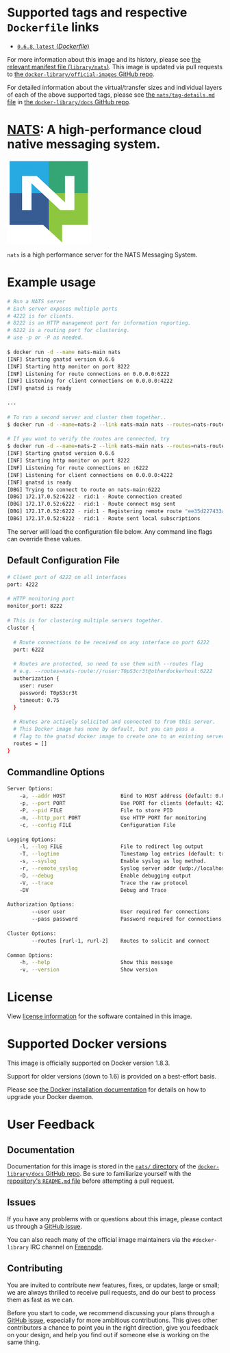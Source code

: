 # Supported tags and respective `Dockerfile` links

-	[`0.6.8`, `latest` (*Dockerfile*)](https://github.com/nats-io/nats-docker/blob/09e3ad91cb1716629a24a731fc618028d995c9ea/Dockerfile)

For more information about this image and its history, please see [the relevant manifest file (`library/nats`)](https://github.com/docker-library/official-images/blob/master/library/nats). This image is updated via pull requests to [the `docker-library/official-images` GitHub repo](https://github.com/docker-library/official-images).

For detailed information about the virtual/transfer sizes and individual layers of each of the above supported tags, please see [the `nats/tag-details.md` file](https://github.com/docker-library/docs/blob/master/nats/tag-details.md) in [the `docker-library/docs` GitHub repo](https://github.com/docker-library/docs).

# [NATS](https://nats.io): A high-performance cloud native messaging system.

![logo](https://raw.githubusercontent.com/docker-library/docs/master/nats/logo.png)

`nats` is a high performance server for the NATS Messaging System.

# Example usage

```bash
# Run a NATS server
# Each server exposes multiple ports
# 4222 is for clients.
# 8222 is an HTTP management port for information reporting.
# 6222 is a routing port for clustering.
# use -p or -P as needed.

$ docker run -d --name nats-main nats
[INF] Starting gnatsd version 0.6.6
[INF] Starting http monitor on port 8222
[INF] Listening for route connections on 0.0.0.0:6222
[INF] Listening for client connections on 0.0.0.0:4222
[INF] gnatsd is ready

...

# To run a second server and cluster them together..
$ docker run -d --name=nats-2 --link nats-main nats --routes=nats-route://ruser:T0pS3cr3t@nats-main:6222

# If you want to verify the routes are connected, try
$ docker run -d --name=nats-2 --link nats-main nats --routes=nats-route://ruser:T0pS3cr3t@nats-main:6222 -DV
[INF] Starting gnatsd version 0.6.6
[INF] Starting http monitor on port 8222
[INF] Listening for route connections on :6222
[INF] Listening for client connections on 0.0.0.0:4222
[INF] gnatsd is ready
[DBG] Trying to connect to route on nats-main:6222
[DBG] 172.17.0.52:6222 - rid:1 - Route connection created
[DBG] 172.17.0.52:6222 - rid:1 - Route connect msg sent
[DBG] 172.17.0.52:6222 - rid:1 - Registering remote route "ee35d227433a738c729f9422a59667bb"
[DBG] 172.17.0.52:6222 - rid:1 - Route sent local subscriptions
```

The server will load the configuration file below. Any command line flags can override these values.

## Default Configuration File

```bash
# Client port of 4222 on all interfaces
port: 4222

# HTTP monitoring port
monitor_port: 8222

# This is for clustering multiple servers together.
cluster {

  # Route connections to be received on any interface on port 6222
  port: 6222

  # Routes are protected, so need to use them with --routes flag
  # e.g. --routes=nats-route://ruser:T0pS3cr3t@otherdockerhost:6222
  authorization {
    user: ruser
    password: T0pS3cr3t
    timeout: 0.75
  }

  # Routes are actively solicited and connected to from this server.
  # This Docker image has none by default, but you can pass a
  # flag to the gnatsd docker image to create one to an existing server.
  routes = []
}
```

## Commandline Options

```bash
Server Options:
    -a, --addr HOST                  Bind to HOST address (default: 0.0.0.0)
    -p, --port PORT                  Use PORT for clients (default: 4222)
    -P, --pid FILE                   File to store PID
    -m, --http_port PORT             Use HTTP PORT for monitoring
    -c, --config FILE                Configuration File

Logging Options:
    -l, --log FILE                   File to redirect log output
    -T, --logtime                    Timestamp log entries (default: true)
    -s, --syslog                     Enable syslog as log method.
    -r, --remote_syslog              Syslog server addr (udp://localhost:514).
    -D, --debug                      Enable debugging output
    -V, --trace                      Trace the raw protocol
    -DV                              Debug and Trace

Authorization Options:
        --user user                  User required for connections
        --pass password              Password required for connections

Cluster Options:
        --routes [rurl-1, rurl-2]    Routes to solicit and connect

Common Options:
    -h, --help                       Show this message
    -v, --version                    Show version
```

# License

View [license information](https://github.com/nats-io/gnatsd/blob/master/LICENSE) for the software contained in this image.

# Supported Docker versions

This image is officially supported on Docker version 1.8.3.

Support for older versions (down to 1.6) is provided on a best-effort basis.

Please see [the Docker installation documentation](https://docs.docker.com/installation/) for details on how to upgrade your Docker daemon.

# User Feedback

## Documentation

Documentation for this image is stored in the [`nats/` directory](https://github.com/docker-library/docs/tree/master/nats) of the [`docker-library/docs` GitHub repo](https://github.com/docker-library/docs). Be sure to familiarize yourself with the [repository's `README.md` file](https://github.com/docker-library/docs/blob/master/README.md) before attempting a pull request.

## Issues

If you have any problems with or questions about this image, please contact us through a [GitHub issue](https://github.com/docker-library/nats/issues).

You can also reach many of the official image maintainers via the `#docker-library` IRC channel on [Freenode](https://freenode.net).

## Contributing

You are invited to contribute new features, fixes, or updates, large or small; we are always thrilled to receive pull requests, and do our best to process them as fast as we can.

Before you start to code, we recommend discussing your plans through a [GitHub issue](https://github.com/docker-library/nats/issues), especially for more ambitious contributions. This gives other contributors a chance to point you in the right direction, give you feedback on your design, and help you find out if someone else is working on the same thing.
